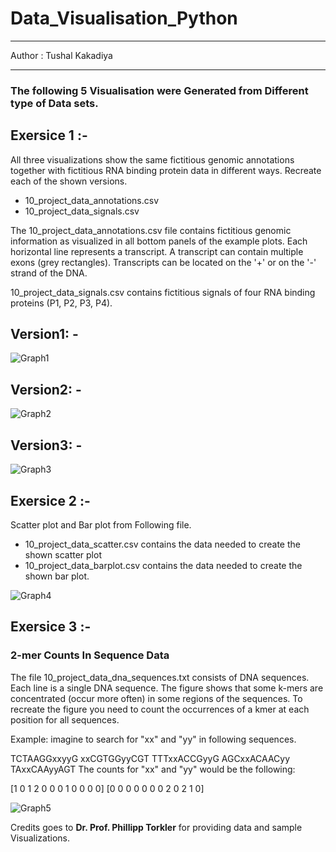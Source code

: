 # Data_Visualisation_Python

--- 

Author : Tushal Kakadiya

---

### The following 5 Visualisation were Generated from Different type of Data sets.


## Exersice 1 :- 
All three visualizations show the same fictitious genomic annotations together with fictitious RNA binding protein data in different ways. Recreate each of the shown versions. 
   - 10_project_data_annotations.csv
   - 10_project_data_signals.csv
     
The 10_project_data_annotations.csv file contains fictitious genomic information as visualized in all bottom panels of the example plots. Each horizontal line represents a transcript. A transcript can contain multiple exons (grey rectangles). Transcripts can be located on the '+' or on the '-' strand of the DNA.

10_project_data_signals.csv contains fictitious signals of four RNA binding proteins (P1, P2, P3, P4).

## Version1: -

![Graph1](https://github.com/KAKADIYAS/Data_Visualisation_Python/assets/97363259/e6b05fe1-d53b-4e68-995d-99f50e4f69c8)


 ## Version2: -
 
![Graph2](https://github.com/KAKADIYAS/Data_Visualisation_Python/assets/97363259/f8e5cb80-df72-4baa-8166-ed005ed60eca)


 ## Version3: -

![Graph3](https://github.com/KAKADIYAS/Data_Visualisation_Python/assets/97363259/eec82f23-dc9a-485b-918c-38e98f146abc)



## Exersice 2 :- 

 Scatter plot and Bar plot from Following file.

  - 10_project_data_scatter.csv contains the data needed to create the shown scatter plot
  - 10_project_data_barplot.csv contains the data needed to create the shown bar plot.

![Graph4](https://github.com/KAKADIYAS/Data_Visualisation_Python/assets/97363259/e3dd44cd-2161-47e4-ba48-1e6e8f266818)



## Exersice 3 :-

### 2-mer Counts In Sequence Data

The file 10_project_data_dna_sequences.txt consists of DNA sequences. Each line is a single DNA sequence. The figure shows that some k-mers are concentrated (occur more often) in some regions of the sequences. To recreate the figure you need to count the occurrences of a kmer at each position for all sequences.

Example: imagine to search for "xx" and "yy" in following sequences.

TCTAAGGxxyyG
xxCGTGGyyCGT
TTTxxACCGyyG
AGCxxACAACyy
TAxxCAAyyAGT
The counts for "xx" and "yy" would be the following:

[1 0 1 2 0 0 0 1 0 0 0 0]
[0 0 0 0 0 0 0 2 0 2 1 0]

![Graph5](https://github.com/KAKADIYAS/Data_Visualisation_Python/assets/97363259/429c0372-22de-4fb5-a755-3501dcd36718)


Credits goes to  **Dr. Prof. Phillipp Torkler**  for providing data and sample Visualizations.
